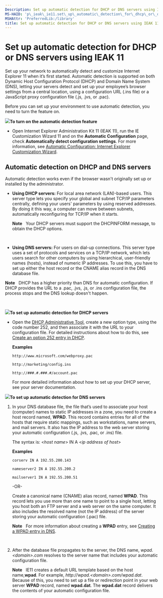 ```yaml
---
Description: Set up automatic detection for DHCP or DNS servers using IEAK 11
MS-HAID: 'p\_ieak\_ie11.set\_up\_automatic\_detection\_for\_dhcp\_or\_dns\_servers\_using\_ieak\_11'
MSHAttr: 'PreferredLib:/library'
title: Set up automatic detection for DHCP or DNS servers using IEAK 11
---
```


# Set up automatic detection for DHCP or DNS servers using IEAK 11


Set up your network to automatically detect and customize Internet Explorer 11 when it’s first started. Automatic detection is supported on both Dynamic Host Configuration Protocol (DHCP) and Domain Name System (DNS), letting your servers detect and set up your employee’s browser settings from a central location, using a configuration URL (.ins file) or a JavaScript proxy configuration file (.js, .jvs, or .pac).

Before you can set up your environment to use automatic detection, you need to turn the feature on.

![](../common/wedge.gif)**To turn on the automatic detection feature**

-   Open Internet Explorer Administration Kit 11 (IEAK 11), run the IE Customization Wizard 11 and on the **Automatic Configuration** page, check **Automatically detect configuration settings**. For more information, see [Automatic Configuration: Internet Explorer Customization Wizard](automatic_configuration_internet_explorer_customization_wizard.md).

## Automatic detection on DHCP and DNS servers


Automatic detection works even if the browser wasn't originally set up or installed by the administrator.

-   **Using DHCP servers:** For local area network (LAN)-based users. This server type lets you specify your global and subnet TCP/IP parameters centrally, defining your users' parameters by using reserved addresses. By doing it this way, a computer can move between subnets, automatically reconfiguring for TCP/IP when it starts.

    **Note**  
    Your DHCP servers must support the DHCPINFORM message, to obtain the DHCP options.

     

-   **Using DNS servers:** For users on dial-up connections. This server type uses a set of protocols and services on a TCP/IP network, which lets users search for other computers by using hierarchical, user-friendly names (hosts), instead of numeric IP addresses. To use this, you have to set up either the host record or the CNAME alias record in the DNS database file.

**Note**  
DHCP has a higher priority than DNS for automatic configuration. If DHCP provides the URL to a .pac, .jvs, .js, or .ins configuration file, the process stops and the DNS lookup doesn't happen.

 

![](../common/wedge.gif)**To set up automatic detection for DHCP servers**

-   Open the [DHCP Administrative Tool](http://go.microsoft.com/fwlink/?LinkId=302212), create a new option type, using the code number 252, and then associate it with the URL to your configuration file. For detailed instructions about how to do this, see [Create an option 252 entry in DHCP](http://go.microsoft.com/fwlink/p/?LinkId=294649).

    **Examples**

    ``` syntax
    http://www.microsoft.com/webproxy.pac
    ```

    ``` syntax
    http://marketing/config.ins
    ```

    ``` syntax
    http://###.#.###.#/account.pac
    ```

    For more detailed information about how to set up your DHCP server, see your server documentation.

![](../common/wedge.gif)**To set up automatic detection for DNS servers**

1.  In your DNS database file, the file that’s used to associate your host (computer) names to static IP addresses in a zone, you need to create a host record named, **WPAD**. This record contains entries for all of the hosts that require static mappings, such as workstations, name servers, and mail servers. It also has the IP address to the web server storing your automatic configuration (.js, .jvs, .pac, or .ins) file.

    The syntax is: &lt;*host name*&gt; IN A &lt;*ip address of host*&gt;

    **Examples**

    ``` syntax
    corserv IN A 192.55.200.143
    ```

    ``` syntax
    nameserver2 IN A 192.55.200.2
    ```

    ``` syntax
    mailserver1 IN A 192.55.200.51
    ```

    -OR-

    Create a canonical name (CNAME) alias record, named **WPAD**. This record lets you use more than one name to point to a single host, letting you host both an FTP server and a web server on the same computer. It also includes the resolved name (not the IP address) of the server storing your automatic configuration (.pac) file.

    **Note**  
    For more information about creating a **WPAD** entry, see [Creating a WPAD entry in DNS](http://go.microsoft.com/fwlink/?LinkId=294651).

     

2.  After the database file propagates to the server, the DNS name, *wpad.&lt;domain&gt;.com* resolves to the server name that includes your automatic configuration file.

    **Note**  
    IE11 creates a default URL template based on the host name,**wpad**. For example, *http://wpad.&lt;domain&gt;.com/wpad.dat*. Because of this, you need to set up a file or redirection point in your web server **WPAD** record, named **wpad.dat**. The **wpad.dat** record delivers the contents of your automatic configuration file.

     

 

 



